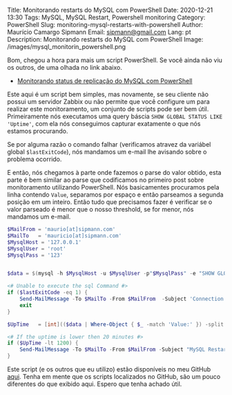 Title: Monitorando restarts do MySQL com PowerShell
Date: 2020-12-21 13:30
Tags: MySQL, MySQL Restart, Powershell monitoring
Category: PowerShell 
Slug: monitoring-mysql-restarts-with-powershell
Author: Maurício Camargo Sipmann
Email: sipmann@gmail.com
Lang: pt
Description: Monitorando restarts do MySQL com PowerShell
Image: /images/mysql_monitorin_powershell.png

Bom, chegou a hora para mais um script PowerShell. Se você ainda não viu os outros, de uma olhada no link abaixo.

* [Monitorando status de replicação do MySQL com PowerShell](https://www.sipmann.com/pt/monitoring-mysql-replication-with-powershell.html)

Este aqui é um script bem simples, mas novamente, se seu cliente não possui um servidor Zabbix ou não permite que você configure um para realizar este monitoramento, um conjunto de scripts pode ser bem útil. Primeiramente nós executamos uma query báscia `SHOW GLOBAL STATUS LIKE 'Uptime'`, com ela nós conseguimos capturar exatamente o que nós estamos procurando.

Se por alguma razão o comando falhar (verificamos atravez da variábel global `$lastExitCode`), nós mandamos um e-mail lhe avisando sobre o problema ocorrido.

E então, nós chegamos à parte onde fazemos o parse do valor obtido, esta parte é bem similar ao parse que codificamos no primeiro post sobre monitoramento utilizando PowerShell. Nós basicamentes procuramos pela linha contendo `Value`, separamos por espaço e então parseamos a segunda posição em um inteiro. Então tudo que precisamos fazer é verificar se o valor parseado é menor que o nosso threshold, se for menor, nós mandamos um e-mail.

```powershell
$MailFrom = 'maurio[at]sipmann.com'
$MailTo   = 'mauricio[at]sipmann.com'
$MysqlHost = '127.0.0.1'
$MysqlUser = 'root'
$MysqlPass = '123'


$data = $(mysql -h $MysqlHost -u $MysqlUser -p"$MysqlPass" -e "SHOW GLOBAL STATUS LIKE 'Uptime' \G")

<# Unable to execute the sql Command #>
if ($lastExitCode -eq 1) {
	Send-MailMessage -To $MailTo -From $MailFrom  -Subject 'Connection problem' -bodyAsHtml "Connection problem on host ${MysqlHost}" -Credential Get-Credential -SmtpServer 'smtp.office365.com' -Port 587 -UseSsl
	exit
}

$UpTime   = [int](($data | Where-Object { $_ -match 'Value:' }) -split '\s+')[2]

<# If the uptime is lower then 20 minutes #>
if ($UpTime -lt 1200) {
    Send-MailMessage -To $MailTo -From $MailFrom -Subject "MySQL Restarted" -bodyAsHtml "MySQL host ${MysqlHost} restarted less than 20 minutes ago" -Credential Get-Credential -SmtpServer 'smtp.office365.com' -Port 587 -UseSsl
}
```

Este script (e os outros que eu utilizo) estão disponíveis no meu GitHub [aqui](https://github.com/sipmann/PowerShellScripts). Tenha em mente que os scripts localizados no GitHub, são um pouco diferentes do que exibido aqui. Espero que tenha achado útil.
